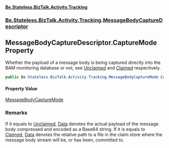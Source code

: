 #### [Be.Stateless.BizTalk.Activity.Tracking](README.md 'README')
### [Be.Stateless.BizTalk.Activity.Tracking](Be.Stateless.BizTalk.Activity.Tracking.md 'Be.Stateless.BizTalk.Activity.Tracking').[MessageBodyCaptureDescriptor](MessageBodyCaptureDescriptor.md 'Be.Stateless.BizTalk.Activity.Tracking.MessageBodyCaptureDescriptor')

## MessageBodyCaptureDescriptor.CaptureMode Property

Whether the payload of a message body is being captured directly into the BAM monitoring database or not, see
[Unclaimed](MessageBodyCaptureMode.md#Be.Stateless.BizTalk.Activity.Tracking.MessageBodyCaptureMode.Unclaimed 'Be.Stateless.BizTalk.Activity.Tracking.MessageBodyCaptureMode.Unclaimed') and [Claimed](MessageBodyCaptureMode.md#Be.Stateless.BizTalk.Activity.Tracking.MessageBodyCaptureMode.Claimed 'Be.Stateless.BizTalk.Activity.Tracking.MessageBodyCaptureMode.Claimed')
respectively.

```csharp
public Be.Stateless.BizTalk.Activity.Tracking.MessageBodyCaptureMode CaptureMode { get; }
```

#### Property Value
[MessageBodyCaptureMode](MessageBodyCaptureMode.md 'Be.Stateless.BizTalk.Activity.Tracking.MessageBodyCaptureMode')

### Remarks
If it equals to [Unclaimed](MessageBodyCaptureMode.md#Be.Stateless.BizTalk.Activity.Tracking.MessageBodyCaptureMode.Unclaimed 'Be.Stateless.BizTalk.Activity.Tracking.MessageBodyCaptureMode.Unclaimed'), [Data](MessageBodyCaptureDescriptor.Data.md 'Be.Stateless.BizTalk.Activity.Tracking.MessageBodyCaptureDescriptor.Data') denotes the actual payload of the
message body compressed and encoded as a Base64 string. If it is equals to [Claimed](MessageBodyCaptureMode.md#Be.Stateless.BizTalk.Activity.Tracking.MessageBodyCaptureMode.Claimed 'Be.Stateless.BizTalk.Activity.Tracking.MessageBodyCaptureMode.Claimed'), [Data](MessageBodyCaptureDescriptor.Data.md 'Be.Stateless.BizTalk.Activity.Tracking.MessageBodyCaptureDescriptor.Data') denotes the relative path to a file in the claim store
where the message body stream will be, or has been, committed to.